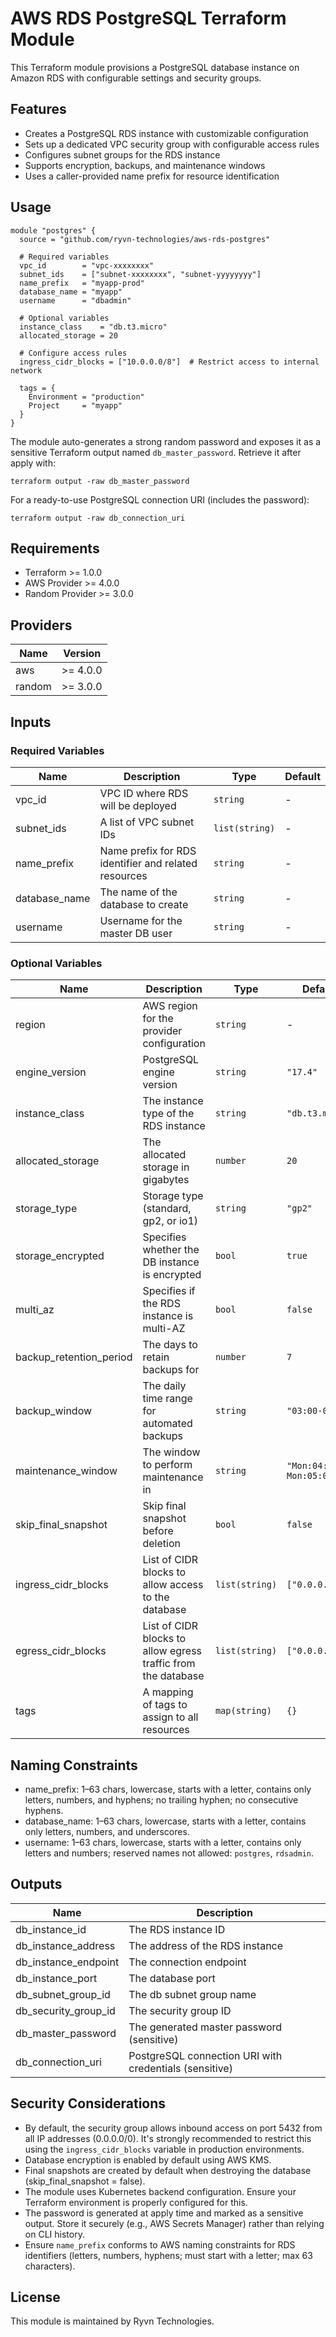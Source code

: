 # AWS RDS PostgreSQL Terraform Module

This Terraform module provisions a PostgreSQL database instance on Amazon RDS with configurable settings and security groups.

## Features

- Creates a PostgreSQL RDS instance with customizable configuration
- Sets up a dedicated VPC security group with configurable access rules
- Configures subnet groups for the RDS instance
- Supports encryption, backups, and maintenance windows
 - Uses a caller-provided name prefix for resource identification

## Usage

```hcl
module "postgres" {
  source = "github.com/ryvn-technologies/aws-rds-postgres"

  # Required variables
  vpc_id        = "vpc-xxxxxxxx"
  subnet_ids    = ["subnet-xxxxxxxx", "subnet-yyyyyyyy"]
  name_prefix   = "myapp-prod"
  database_name = "myapp"
  username      = "dbadmin"

  # Optional variables
  instance_class    = "db.t3.micro"
  allocated_storage = 20
  
  # Configure access rules
  ingress_cidr_blocks = ["10.0.0.0/8"]  # Restrict access to internal network
  
  tags = {
    Environment = "production"
    Project     = "myapp"
  }
}
```

The module auto-generates a strong random password and exposes it as a sensitive Terraform output named `db_master_password`.
Retrieve it after apply with:

```
terraform output -raw db_master_password
```

For a ready-to-use PostgreSQL connection URI (includes the password):

```
terraform output -raw db_connection_uri
```

## Requirements

- Terraform >= 1.0.0
- AWS Provider >= 4.0.0
- Random Provider >= 3.0.0

## Providers

| Name   | Version |
|--------|---------|
| aws    | >= 4.0.0 |
| random | >= 3.0.0 |

## Inputs

### Required Variables

| Name | Description | Type | Default |
|------|-------------|------|---------|
| vpc_id | VPC ID where RDS will be deployed | `string` | - |
| subnet_ids | A list of VPC subnet IDs | `list(string)` | - |
| name_prefix | Name prefix for RDS identifier and related resources | `string` | - |
| database_name | The name of the database to create | `string` | - |
| username | Username for the master DB user | `string` | - |

### Optional Variables

| Name | Description | Type | Default |
|------|-------------|------|---------|
| region | AWS region for the provider configuration | `string` | - |
| engine_version | PostgreSQL engine version | `string` | `"17.4"` |
| instance_class | The instance type of the RDS instance | `string` | `"db.t3.micro"` |
| allocated_storage | The allocated storage in gigabytes | `number` | `20` |
| storage_type | Storage type (standard, gp2, or io1) | `string` | `"gp2"` |
| storage_encrypted | Specifies whether the DB instance is encrypted | `bool` | `true` |
| multi_az | Specifies if the RDS instance is multi-AZ | `bool` | `false` |
| backup_retention_period | The days to retain backups for | `number` | `7` |
| backup_window | The daily time range for automated backups | `string` | `"03:00-04:00"` |
| maintenance_window | The window to perform maintenance in | `string` | `"Mon:04:00-Mon:05:00"` |
| skip_final_snapshot | Skip final snapshot before deletion | `bool` | `false` |
| ingress_cidr_blocks | List of CIDR blocks to allow access to the database | `list(string)` | `["0.0.0.0/0"]` |
| egress_cidr_blocks | List of CIDR blocks to allow egress traffic from the database | `list(string)` | `["0.0.0.0/0"]` |
| tags | A mapping of tags to assign to all resources | `map(string)` | `{}` |

## Naming Constraints

- name_prefix: 1–63 chars, lowercase, starts with a letter, contains only letters, numbers, and hyphens; no trailing hyphen; no consecutive hyphens.
- database_name: 1–63 chars, lowercase, starts with a letter, contains only letters, numbers, and underscores.
- username: 1–63 chars, lowercase, starts with a letter, contains only letters and numbers; reserved names not allowed: `postgres`, `rdsadmin`.

## Outputs

| Name | Description |
|------|-------------|
| db_instance_id | The RDS instance ID |
| db_instance_address | The address of the RDS instance |
| db_instance_endpoint | The connection endpoint |
| db_instance_port | The database port |
| db_subnet_group_id | The db subnet group name |
| db_security_group_id | The security group ID |
| db_master_password | The generated master password (sensitive) |
| db_connection_uri | PostgreSQL connection URI with credentials (sensitive) |

## Security Considerations

- By default, the security group allows inbound access on port 5432 from all IP addresses (0.0.0.0/0). It's strongly recommended to restrict this using the `ingress_cidr_blocks` variable in production environments.
- Database encryption is enabled by default using AWS KMS.
- Final snapshots are created by default when destroying the database (skip_final_snapshot = false).
- The module uses Kubernetes backend configuration. Ensure your Terraform environment is properly configured for this.
 - The password is generated at apply time and marked as a sensitive output. Store it securely (e.g., AWS Secrets Manager) rather than relying on CLI history.
 - Ensure `name_prefix` conforms to AWS naming constraints for RDS identifiers (letters, numbers, hyphens; must start with a letter; max 63 characters).

## License

This module is maintained by Ryvn Technologies.
